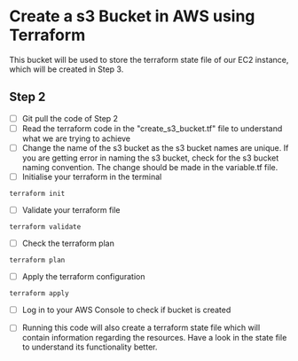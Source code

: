 # Create a s3 Bucket in AWS using Terraform

This bucket will be used to store the terraform state file of our EC2 instance, which will be created in Step 3.

## Step 2

- [ ] Git pull the code of Step 2
- [ ] Read the terraform code in the "create_s3_bucket.tf" file to understand what we are trying to achieve
- [ ] Change the name of the s3 bucket as the s3 bucket names are unique. If you are getting error in naming the s3 bucket, 
check for the s3 bucket naming convention. The change should be made in the variable.tf file.
- [ ] Initialise your terraform in the terminal 
```
terraform init
```

- [ ] Validate your terraform file
```
terraform validate
```

- [ ] Check the terraform plan
```
terraform plan
```

- [ ] Apply the terraform configuration
```
terraform apply
```

- [ ] Log in to your AWS Console to check if bucket is created

- [ ] Running this code will also create a terraform state file which will contain information regarding the resources.
Have a look in the state file to understand its functionality better.
